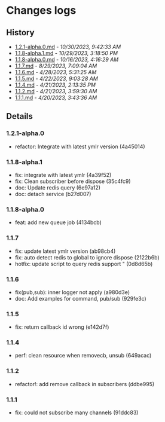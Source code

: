 # Changes logs

## History

- [1.2.1-alpha.0.md](#1698658953155)  -  _10/30/2023, 9:42:33 AM_
- [1.1.8-alpha.1.md](#1698592730579)  -  _10/29/2023, 3:18:50 PM_
- [1.1.8-alpha.0.md](#1697429789835)  -  _10/16/2023, 4:16:29 AM_
- [1.1.7.md](#1693292944886)  -  _8/29/2023, 7:09:04 AM_
- [1.1.6.md](#1682659885256)  -  _4/28/2023, 5:31:25 AM_
- [1.1.5.md](#1682154208053)  -  _4/22/2023, 9:03:28 AM_
- [1.1.4.md](#1682086415934)  -  _4/21/2023, 2:13:35 PM_
- [1.1.2.md](#1682049570733)  -  _4/21/2023, 3:59:30 AM_
- [1.1.1.md](#1681962216447)  -  _4/20/2023, 3:43:36 AM_

## Details

<a id="1698658953155"></a>
### 1.2.1-alpha.0

* refactor: Integrate with latest ymlr version (4a45014)
  
<a id="1698592730579"></a>
### 1.1.8-alpha.1

* fix: integrate with latest ymlr (4a39f52)
* fix: Clean subscriber before dispose (35c4fc9)
* doc: Update redis query (6e97a12)
* doc: detach service (b27d007)
  
<a id="1697429789835"></a>
### 1.1.8-alpha.0

* feat: add new queue job (4134bcb)
  
<a id="1693292944886"></a>
### 1.1.7

* fix: update latest ymlr version (ab98cb4)
* fix: auto detect redis to global to ignore dispose (2122b6b)
* hotfix: update script to query redis support " (0d8d65b)
  
<a id="1682659885256"></a>
### 1.1.6

* fix(pub,sub): inner logger not apply (a980d3e)
* doc: Add examples for command, pub/sub (929fe3c)
  
<a id="1682154208053"></a>
### 1.1.5

* fix: return callback id wrong (e142d7f)
  
<a id="1682086415934"></a>
### 1.1.4

* perf: clean resource when removecb, unsub (649acac)
  
<a id="1682049570733"></a>
### 1.1.2

* refactor!: add remove callback in subscribers (ddbe995)
  
<a id="1681962216447"></a>
### 1.1.1

* fix: could not subscribe many channels (91ddc83)

